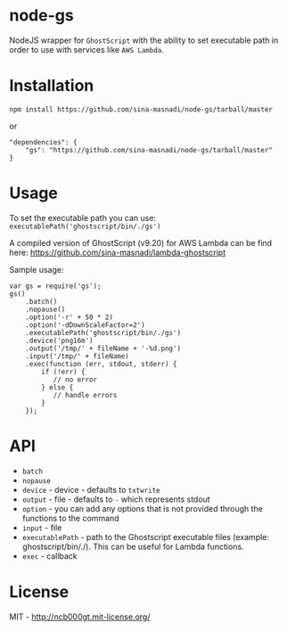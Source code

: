 node-gs
=====

NodeJS wrapper for `GhostScript` with the ability to set executable path in order to use with services like `AWS Lambda`.

Installation
=====
`npm install https://github.com/sina-masnadi/node-gs/tarball/master`

or

    "dependencies": {
        "gs": "https://github.com/sina-masnadi/node-gs/tarball/master"
    }

Usage
=====
To set the executable path you can use:
`executablePath('ghostscript/bin/./gs')`

A compiled version of GhostScript (v9.20) for AWS Lambda can be find here:
https://github.com/sina-masnadi/lambda-ghostscript


Sample usage:

    var gs = require('gs');
    gs()
        .batch()
        .nopause()
        .option('-r' + 50 * 2)
        .option('-dDownScaleFactor=2')
        .executablePath('ghostscript/bin/./gs')
        .device('png16m')
        .output('/tmp/' + fileName + '-%d.png')
        .input('/tmp/' + fileName)
        .exec(function (err, stdout, stderr) {
            if (!err) {
               // no error
            } else {
               // handle errors
            }
        });


API
=====

* `batch`
* `nopause`
* `device` - device - defaults to `txtwrite`
* `output` - file - defaults to `-` which represents stdout
* `option` - you can add any options that is not provided through the functions to the command
* `input` - file
* `executablePath` - path to the Ghostscript executable files (example: ghostscript/bin/./). This can be useful for Lambda functions.
* `exec` - callback


# License

MIT - http://ncb000gt.mit-license.org/
